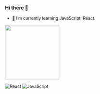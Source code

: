 ### Hi there 👋

- 🌱 I’m currently learning JavaScript, React.

<img height="180em" src="https://github-readme-stats.vercel.app/api/top-langs/?username=chesterchenn&layout=compact&langs_count=7&theme=dracula"/>

![React](https://img.shields.io/badge/-React-553344?style=flat-square&logo=React)
![JavaScript](https://img.shields.io/badge/-JavaScript-553344?style=flat-square&logo=JavaScript)
